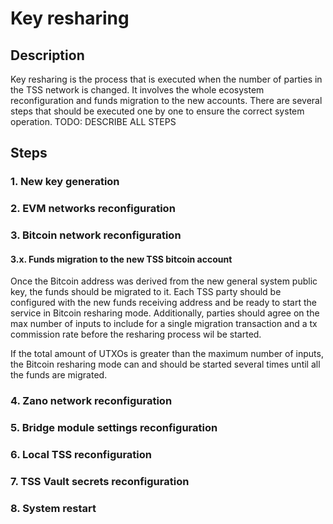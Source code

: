 # Key resharing

## Description
Key resharing is the process that is executed when the number of parties in the TSS network is changed.
It involves the whole ecosystem reconfiguration and funds migration to the new accounts.
There are several steps that should be executed one by one to ensure the correct system operation.
TODO: DESCRIBE ALL STEPS

## Steps

### 1. New key generation

### 2. EVM networks reconfiguration

### 3. Bitcoin network reconfiguration

#### 3.x. Funds migration to the new TSS bitcoin account
Once the Bitcoin address was derived from the new general system public key, the funds should be migrated to it.
Each TSS party should be configured with the new funds receiving address and be ready to start the service in Bitcoin resharing mode.
Additionally, parties should agree on the max number of inputs to include for a single migration transaction and a tx commission rate before the resharing process wil be started.

If the total amount of UTXOs is greater than the maximum number of inputs, the Bitcoin resharing mode can and should be started several times until all the funds are migrated.

### 4. Zano network reconfiguration

### 5. Bridge module settings reconfiguration

### 6. Local TSS reconfiguration

### 7. TSS Vault secrets reconfiguration 

### 8. System restart